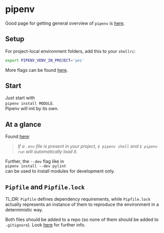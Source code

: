 # pipenv

Good page for getting general overview of `pipenv` is [here][www_pipenv_guide].

## Setup

For project-local environment folders, add this to your `shellrc`:

```zsh
export PIPENV_VENV_IN_PROJECT='yes'
```

More flags can be found [here][www_env_setup].

## Start

Just start with  
`pipenv install MODULE`.  
Pipenv will init by its own.

## At a glance

Found [here][www_docs]:
> *If a `.env` file is present in your project, `$ pipenv shell` and `$ pipenv run` will automatically load it.*

Further, the `--dev` flag like in  
`pipenv install --dev pylint`  
can be used to install modules for development only.

## `Pipfile` and `Pipfile.lock`

TL;DR: `Pipfile` defines dependency requirements, while `Pipfile.lock` actually represents an instance of them to reproduce the environment in a deterministic way.

Both files should be added to a repo (so none of them should be added to `.gitignore`). Look [here][www_pipfilelock_gitignore] for further info.

[www_pipenv_guide]: https://realpython.com/pipenv-guide/#example-usage
[www_env_setup]: https://pipenv.readthedocs.io/en/latest/advanced/#configuration-with-environment-variables
[www_docs]: https://pipenv.readthedocs.io/en/latest/advanced/
[www_pipfilelock_gitignore]: https://github.com/pypa/pipenv/issues/598
